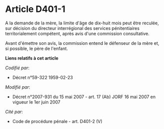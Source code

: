 # Article D401-1

A la demande de la mère, la limite d'âge de dix-huit mois peut être reculée, sur décision du directeur interrégional des
services pénitentiaires territorialement compétent, après avis d'une commission consultative.

Avant d'émettre son avis, la commission entend le défenseur de la mère et, si possible, le père de l'enfant.

**Liens relatifs à cet article**

_Codifié par_:

  - Décret n°59-322 1959-02-23

_Modifié par_:

  - Décret n°2007-931 du 15 mai 2007 - art. 17 (Ab) JORF 16 mai 2007 en vigueur le 1er juin 2007

_Cité par_:

  - Code de procédure pénale - art. D401-2 (V)
